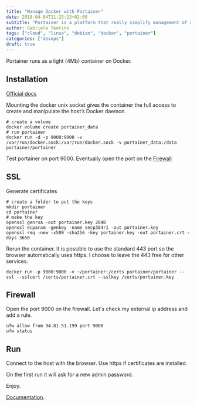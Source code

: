 ```yaml
---
title: "Manage Docker with Portainer"
date: 2018-04-04T11:25:23+02:00
subtitle: "Portainer is a platform that really simplify management of docker environments"
author: Gabriele Teotino
tags: ["cloud", "linux", "debian", "docker", "portainer"]
categories: ["devops"]
draft: true
---
```


Portainer runs as a light (4Mb) container on Docker.

<!--more-->
## Installation
[Official docs](https://portainer.io/install.html)

Mounting the docker unix socket gives the container the full access to create and manipulate the host’s Docker daemon.

```shell
# create a volume
docker volume create portainer_data
# run portainer
docker run -d -p 9000:9000 -v /var/run/docker.sock:/var/run/docker.sock -v portainer_data:/data portainer/portainer
```

Test portainer on port 9000.
Eventually open the port on the [Firewall](firewall)

## SSL

Generate certificates

```shell
# create a folder to put the keys
mkdir portainer
cd portainer
# make the key
openssl genrsa -out portainer.key 2048
openssl ecparam -genkey -name secp384r1 -out portainer.key
openssl req -new -x509 -sha256 -key portainer.key -out portainer.crt -days 3650
```

Rerun the container. It is possible to use the standard 443 port so the browser automatically uses https. I choose to leave the 443 free for other services.

```shell
docker run -p 9000:9000 -v ~/portainer:/certs portainer/portainer --ssl --sslcert /certs/portainer.crt --sslkey /certs/portainer.key
```

## Firewall
Open the port 9000 on the firewall. Let's check my external ip address and add a rule.

```shell
ufw allow from 94.81.51.199 port 9000
ufw status
```

## Run

Connect to the host with the browser. Use https if certificates are installed.

On the first run it will ask for a new admin password.


Enjoy.

[Documentation](https://portainer.readthedocs.io/en/stable/index.html).
